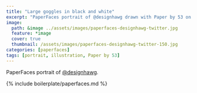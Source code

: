 ```yaml
---
title: "Large goggles in black and white"
excerpt: "PaperFaces portrait of @designhawg drawn with Paper by 53 on an iPad."
image: 
  path: &image ../assets/images/paperfaces-designhawg-twitter.jpg 
  feature: *image
  cover: true
  thumbnail: /assets/images/paperfaces-designhawg-twitter-150.jpg
categories: [paperfaces]
tags: [portrait, illustration, Paper by 53]
---
```


PaperFaces portrait of [@designhawg](https://twitter.com/designhawg).

{% include boilerplate/paperfaces.md %}
